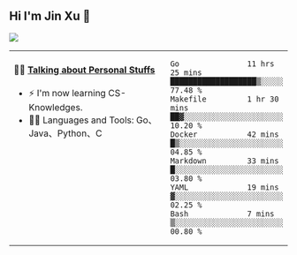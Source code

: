 
## Hi I'm Jin Xu 👋
![](https://komarev.com/ghpvc/?username=jiayouxujin&color=brightgreen&label=PROFILE+VIEWS)



<table align="center">
<tr>
<td valign="top" width="60%">

#### 🏋️‍♀️ <a href="https://github.com/jiayouxujin" target="_blank">Talking about Personal Stuffs</a>
<!-- recent_releases starts -->

- ⚡  I'm now learning CS-Knowledges.  
- 🏊‍♂️ Languages and Tools: Go、Java、Python、C
<!-- recent_releases ends -->
</td>
<td>
 
<!--START_SECTION:waka-->

```text
Go               11 hrs 25 mins  ███████████████████▒░░░░░   77.48 %
Makefile         1 hr 30 mins    ██▓░░░░░░░░░░░░░░░░░░░░░░   10.20 %
Docker           42 mins         █▒░░░░░░░░░░░░░░░░░░░░░░░   04.85 %
Markdown         33 mins         █░░░░░░░░░░░░░░░░░░░░░░░░   03.80 %
YAML             19 mins         ▓░░░░░░░░░░░░░░░░░░░░░░░░   02.25 %
Bash             7 mins          ▒░░░░░░░░░░░░░░░░░░░░░░░░   00.80 %
```

<!--END_SECTION:waka-->
 
</td>
</tr>
</table>





